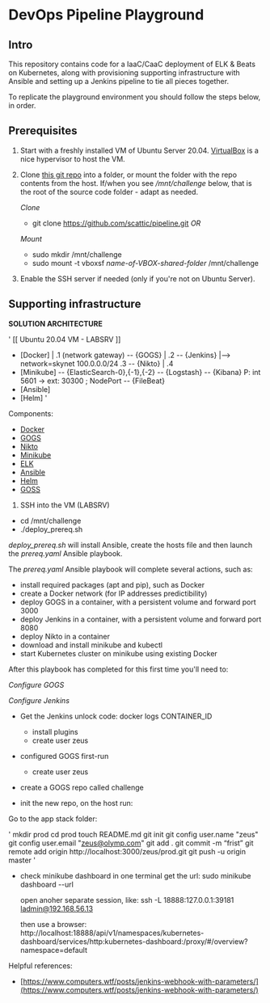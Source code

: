 DevOps Pipeline Playground
==========================

Intro
-----

This repository contains code for a IaaC/CaaC deployment of ELK & Beats on Kubernetes, along with provisioning
supporting infrastructure with Ansible and setting up a Jenkins pipeline to tie all pieces together.

To replicate the playground environment you should follow the steps below, in order.

Prerequisites
-------------

1. Start with a freshly installed VM of Ubuntu Server 20.04. [VirtualBox](https://www.virtualbox.org/) is a nice hypervisor to host the VM.

2. Clone [this git repo](https://github.com/scattic/pipeline) into a folder, or mount the folder with the repo contents from the host. If/when you see */mnt/challenge* below, that is the root of the source code folder - adapt as needed. 

    *Clone*
    * git clone https://github.com/scattic/pipeline.git _OR_

    *Mount*
    * sudo mkdir /mnt/challenge
    * sudo mount -t vboxsf _name-of-VBOX-shared-folder_ /mnt/challenge

3. Enable the SSH server if needed (only if you're not on Ubuntu Server).

Supporting infrastructure
-------------------------

**SOLUTION ARCHITECTURE**

'
[[ Ubuntu 20.04 VM - LABSRV ]]
- [Docker]          |                                   .1 (network gateway)
-- {GOGS}           |                                   .2
-- {Jenkins}        |--> network=skynet 100.0.0.0/24    .3
-- {Nikto}          |                                   .4
- [Minikube]
-- {ElasticSearch-0},{-1},{-2}
-- {Logstash}
-- {Kibana}                       P: int 5601 -> ext: 30300 ; NodePort
-- {FileBeat}
- [Ansible]
- [Helm]
'

Components:
* [Docker](https://www.docker.com/)
* [GOGS](https://gogs.io/)
* [Nikto](https://cirt.net/Nikto2) 
* [Minikube](https://kubernetes.io/docs/setup/learning-environment/minikube/)
* [ELK](https://www.elastic.co/)
* [Ansible](https://www.ansible.com/)
* [Helm](https://helm.sh/)
* [GOSS](https://github.com/aelsabbahy/goss)

1. SSH into the VM (LABSRV)

* cd /mnt/challenge
* ./deploy_prereq.sh

*deploy_prereq.sh* will install Ansible, create the hosts file and then launch the *prereq.yaml* Ansible playbook.

The *prereq.yaml* Ansible playbook will complete several actions, such as:
* install required packages (apt and pip), such as Docker
* create a Docker network (for IP addresses predictibility)
* deploy GOGS in a container, with a persistent volume and forward port 3000
* deploy Jenkins in a container, with a persistent volume and forward port 8080
* deploy Nikto in a container
* download and install minikube and kubectl
* start Kubernetes cluster on minikube using existing Docker

After this playbook has completed for this first time you'll need to:

*Configure GOGS*

*Configure Jenkins*

- Get the Jenkins unlock code:
  docker logs CONTAINER_ID
  - install plugins
  - create user zeus

- configured GOGS first-run
  - create user zeus
- create a GOGS repo called challenge

- init the new repo, on the host run:

Go to the app stack folder:

'
mkdir prod
cd prod
touch README.md
git init
git config user.name "zeus"
git config user.email "zeus@olymp.com"
git add .
git commit -m “frist”
git remote add origin http://localhost:3000/zeus/prod.git
git push -u origin master
'

- check minikube dashboard
  in one terminal get the url:
  sudo minikube dashboard --url

  open anoher separate session, like:
  ssh -L 18888:127.0.0.1:39181 ladmin@192.168.56.13

  then use a browser:  
  http://localhost:18888/api/v1/namespaces/kubernetes-dashboard/services/http:kubernetes-dashboard:/proxy/#/overview?namespace=default
  
  
Helpful references:
* [https://www.computers.wtf/posts/jenkins-webhook-with-parameters/](https://www.computers.wtf/posts/jenkins-webhook-with-parameters/)